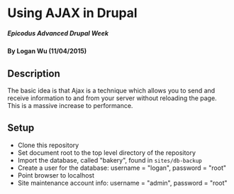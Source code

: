 # Using AJAX in Drupal

##### Epicodus Advanced Drupal Week

#### By Logan Wu (11/04/2015)

## Description

The basic idea is that Ajax is a technique which allows you to send and receive information to and from your server without reloading the page. This is a massive increase to performance.

## Setup

* Clone this repository
* Set document root to the top level directory of the repository
* Import the database, called "bakery", found in `sites/db-backup`
* Create a user for the database: username = "logan", password = "root"
* Point browser to localhost
* Site maintenance account info: username = "admin", password = "root"
